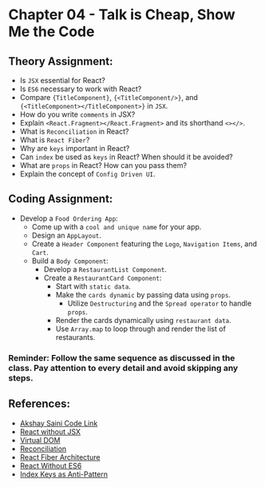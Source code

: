 # Chapter 04 - Talk is Cheap, Show Me the Code

## Theory Assignment:
- Is `JSX` essential for React?
- Is `ES6` necessary to work with React?
- Compare `{TitleComponent}`, `{<TitleComponent/>}`, and `{<TitleComponent></TitleComponent>}` in `JSX`.
- How do you write `comments` in JSX?
- Explain `<React.Fragment></React.Fragment>` and its shorthand `<></>`.
- What is `Reconciliation` in React?
- What is `React Fiber`?
- Why are `keys` important in React?
- Can `index` be used as `keys` in React? When should it be avoided?
- What are `props` in React? How can you pass them?
- Explain the concept of `Config Driven UI`.


## Coding Assignment:
- Develop a `Food Ordering App`:
    - Come up with a `cool and unique name` for your app.
    - Design an `AppLayout`.
    - Create a `Header Component` featuring the `Logo`, `Navigation Items`, and `Cart`.
    - Build a `Body Component`:
        - Develop a `RestaurantList Component`.
        - Create a `RestaurantCard Component`:
            - Start with `static data`.
            - Make the `cards dynamic` by passing data using `props`.
                - Utilize `Destructuring` and the `Spread operator` to handle `props`.
            - Render the cards dynamically using `restaurant data`.
            - Use `Array.map` to loop through and render the list of restaurants.

### Reminder: Follow the same sequence as discussed in the class. Pay attention to every detail and avoid skipping any steps.


## References:
- [Akshay Saini Code Link](https://bitbucket.org/namastedev/namaste-react-live/src/master/)
- [React without JSX](https://reactjs.org/docs/react-without-jsx.html)
- [Virtual DOM](https://reactjs.org/docs/faq-internals.html)
- [Reconciliation](https://reactjs.org/docs/reconciliation.html)
- [React Fiber Architecture](https://github.com/acdlite/react-fiber-architecture)
- [React Without ES6](https://reactjs.org/docs/react-without-es6.html)
- [Index Keys as Anti-Pattern](https://robinpokorny.com/blog/index-as-a-key-is-an-anti-pattern/)

